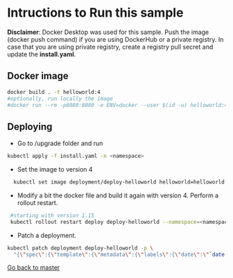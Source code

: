 # Intructions to Run this sample
**Disclaimer**: Docker Desktop was used for this sample. 
Push the image (docker push command) if you are using DockerHub or a private registry.
In case that you are using private registry, create a registry pull secret and update the **install.yaml**.

## Docker image

```sh
docker build . -t helloworld:4
#optionally, run locally the image
#docker run --rm -p8080:8080 -e ENV=docker --user $(id -u) helloworld:4
```


## Deploying
* Go to /upgrade folder and run 

```sh
kubectl apply -f install.yaml -n <namespace>
```
* Set the image to version 4
```sh
  kubectl set image deployment/deploy-helloworld helloworld=helloworld:4 --record --namespace=<namespace>
```

* Modify a bit the docker file and build it again with version 4. Perform a rollout restart.
```sh
 #starting with version 1.15
 kubectl rollout restart deploy deploy-helloworld --namespace=<namespace>
```

* Patch a deployment.
```sh
kubectl patch deployment deploy-helloworld -p \
  "{\"spec\":{\"template\":{\"metadata\":{\"labels\":{\"date\":\"`date +'%s'`\"}}}}}" --namespace=<namespace>
```
[Go back to master](https://github.com/ammbra/troubleshooting/tree/master)

